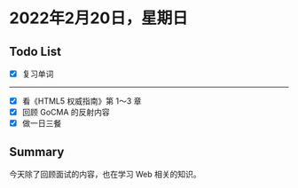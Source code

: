 # 2022年2月20日，星期日
## Todo List

- [x] 复习单词
--------
- [x] 看《HTML5 权威指南》第 1～3 章
- [x] 回顾 GoCMA 的反射内容
- [x] 做一日三餐

## Summary

今天除了回顾面试的内容，也在学习 Web 相关的知识。
